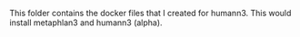 This folder contains the docker files that I created for humann3. This would install metaphlan3 and humann3 (alpha).
